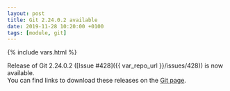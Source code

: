 ```yaml
---
layout: post
title: Git 2.24.0.2 available
date: 2019-11-28 10:20:00 +0100
tags: [module, git]
---
```

{% include vars.html %}

Release of Git 2.24.0.2 ([Issue #428]({{ var_repo_url }}/issues/428)) is now available.<br />
You can find links to download these releases on the [Git page](/modules/git/).